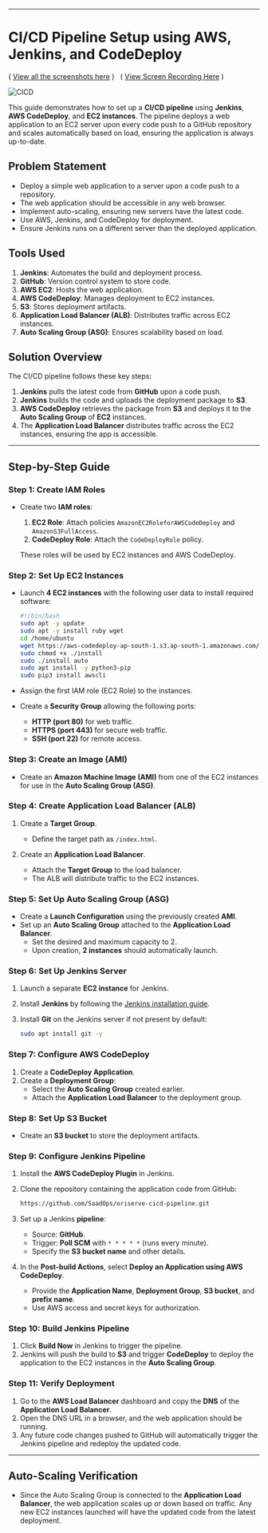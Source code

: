 
---

# CI/CD Pipeline Setup using AWS, Jenkins, and CodeDeploy

( [View all the screenshots here](https://github.com/SaadOps/oriserve-cicd-pipeline/blob/main/Screenshots.pdf) )&nbsp;&nbsp;&nbsp;( [View Screen Recording Here](https://youtu.be/Yg18HOT4NE4) )


![CICD](https://github.com/user-attachments/assets/e912cfd4-f16f-41a1-b38c-a8e346519bb5)

This guide demonstrates how to set up a **CI/CD pipeline** using **Jenkins**, **AWS CodeDeploy**, and **EC2 instances**. The pipeline deploys a web application to an EC2 server upon every code push to a GitHub repository and scales automatically based on load, ensuring the application is always up-to-date.

## Problem Statement

- Deploy a simple web application to a server upon a code push to a repository.
- The web application should be accessible in any web browser.
- Implement auto-scaling, ensuring new servers have the latest code.
- Use AWS, Jenkins, and CodeDeploy for deployment.
- Ensure Jenkins runs on a different server than the deployed application.

## Tools Used

1. **Jenkins**: Automates the build and deployment process.
2. **GitHub**: Version control system to store code.
3. **AWS EC2**: Hosts the web application.
4. **AWS CodeDeploy**: Manages deployment to EC2 instances.
5. **S3**: Stores deployment artifacts.
6. **Application Load Balancer (ALB)**: Distributes traffic across EC2 instances.
7. **Auto Scaling Group (ASG)**: Ensures scalability based on load.

## Solution Overview

The CI/CD pipeline follows these key steps:

1. **Jenkins** pulls the latest code from **GitHub** upon a code push.
2. **Jenkins** builds the code and uploads the deployment package to **S3**.
3. **AWS CodeDeploy** retrieves the package from **S3** and deploys it to the **Auto Scaling Group** of **EC2** instances.
4. The **Application Load Balancer** distributes traffic across the EC2 instances, ensuring the app is accessible.

---

## Step-by-Step Guide

### Step 1: Create IAM Roles

- Create two **IAM roles**:
  1. **EC2 Role**: Attach policies `AmazonEC2RoleforAWSCodeDeploy` and `AmazonS3FullAccess`.
  2. **CodeDeploy Role**: Attach the `CodeDeployRole` policy.
  
  These roles will be used by EC2 instances and AWS CodeDeploy.

### Step 2: Set Up EC2 Instances

- Launch **4 EC2 instances** with the following user data to install required software:

    ```bash
    #!/bin/bash
    sudo apt -y update
    sudo apt -y install ruby wget
    cd /home/ubuntu
    wget https://aws-codedeploy-ap-south-1.s3.ap-south-1.amazonaws.com/latest/install
    sudo chmod +x ./install
    sudo ./install auto
    sudo apt install -y python3-pip
    sudo pip3 install awscli
    ```

- Assign the first IAM role (EC2 Role) to the instances.
- Create a **Security Group** allowing the following ports:
  - **HTTP (port 80)** for web traffic.
  - **HTTPS (port 443)** for secure web traffic.
  - **SSH (port 22)** for remote access.

### Step 3: Create an Image (AMI)

- Create an **Amazon Machine Image (AMI)** from one of the EC2 instances for use in the **Auto Scaling Group (ASG)**.

### Step 4: Create Application Load Balancer (ALB)

1. Create a **Target Group**.
   - Define the target path as `/index.html`.
   
2. Create an **Application Load Balancer**.
   - Attach the **Target Group** to the load balancer.
   - The ALB will distribute traffic to the EC2 instances.

### Step 5: Set Up Auto Scaling Group (ASG)

- Create a **Launch Configuration** using the previously created **AMI**.
- Set up an **Auto Scaling Group** attached to the **Application Load Balancer**.
  - Set the desired and maximum capacity to 2.
  - Upon creation, **2 instances** should automatically launch.

### Step 6: Set Up Jenkins Server

1. Launch a separate **EC2 instance** for Jenkins.
2. Install **Jenkins** by following the [Jenkins installation guide](https://www.jenkins.io/doc/tutorials/tutorial-for-installing-jenkins-on-AWS/).
3. Install **Git** on the Jenkins server if not present by default:

    ```bash
    sudo apt install git -y
    ```

### Step 7: Configure AWS CodeDeploy

1. Create a **CodeDeploy Application**.
2. Create a **Deployment Group**:
   - Select the **Auto Scaling Group** created earlier.
   - Attach the **Application Load Balancer** to the deployment group.

### Step 8: Set Up S3 Bucket

- Create an **S3 bucket** to store the deployment artifacts.

### Step 9: Configure Jenkins Pipeline

1. Install the **AWS CodeDeploy Plugin** in Jenkins.
2. Clone the repository containing the application code from GitHub:

    ```bash
    https://github.com/SaadOps/oriserve-cicd-pipeline.git
    ```

3. Set up a Jenkins **pipeline**:
   - Source: **GitHub**.
   - Trigger: **Poll SCM** with `* * * * *` (runs every minute).
   - Specify the **S3 bucket name** and other details.

4. In the **Post-build Actions**, select **Deploy an Application using AWS CodeDeploy**.
   - Provide the **Application Name**, **Deployment Group**, **S3 bucket**, and **prefix name**.
   - Use AWS access and secret keys for authorization.

### Step 10: Build Jenkins Pipeline

1. Click **Build Now** in Jenkins to trigger the pipeline.
2. Jenkins will push the build to **S3** and trigger **CodeDeploy** to deploy the application to the EC2 instances in the **Auto Scaling Group**.

### Step 11: Verify Deployment

1. Go to the **AWS Load Balancer** dashboard and copy the **DNS** of the **Application Load Balancer**.
2. Open the DNS URL in a browser, and the web application should be running.
3. Any future code changes pushed to GitHub will automatically trigger the Jenkins pipeline and redeploy the updated code.

---

## Auto-Scaling Verification

- Since the Auto Scaling Group is connected to the **Application Load Balancer**, the web application scales up or down based on traffic. Any new EC2 instances launched will have the updated code from the latest deployment.


